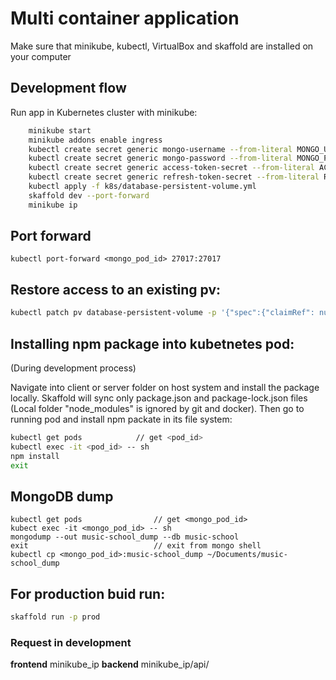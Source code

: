 # Multi container application

Make sure that minikube, kubectl, VirtualBox and skaffold are installed on your computer

## Development flow

Run app in Kubernetes cluster with minikube:

```bash
    minikube start
    minikube addons enable ingress
    kubectl create secret generic mongo-username --from-literal MONGO_USERNAME=shol
    kubectl create secret generic mongo-password --from-literal MONGO_PASSWORD=12345678
    kubectl create secret generic access-token-secret --from-literal ACCESS_TOKEN_SECRET=yourSecretKey
    kubectl create secret generic refresh-token-secret --from-literal REFRESH_TOKEN_SECRET=yourSecretKey
    kubectl apply -f k8s/database-persistent-volume.yml
    skaffold dev --port-forward
    minikube ip
```

## Port forward

```
kubectl port-forward <mongo_pod_id> 27017:27017
```

## Restore access to an existing pv:

```bash
kubectl patch pv database-persistent-volume -p '{"spec":{"claimRef": null}}'
```

## Installing npm package into kubetnetes pod:

(During development process)

Navigate into client or server folder on host system and install the package locally. Skaffold will sync only package.json and package-lock.json files (Local folder "node_modules" is ignored by git and docker). Then go to running pod and install npm packate in its file system:

```bash
kubectl get pods            // get <pod_id>
kubectl exec -it <pod_id> -- sh
npm install
exit
```

## MongoDB dump

```
kubectl get pods                // get <mongo_pod_id>
kubect exec -it <mongo_pod_id> -- sh
mongodump --out music-school_dump --db music-school
exit                            // exit from mongo shell
kubectl cp <mongo_pod_id>:music-school_dump ~/Documents/music-school_dump
```

## For production buid run:

```bash
skaffold run -p prod
```

### Request in development

**frontend** minikube_ip
**backend** minikube_ip/api/

